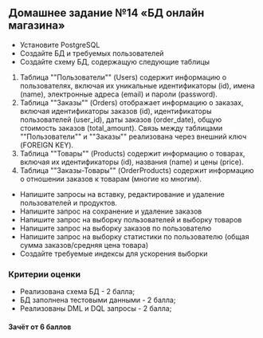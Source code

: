 ## Домашнее задание №14 «БД онлайн магазина»

- Установите PostgreSQL
- Создайте БД и требуемых пользователей
- Создайте схему БД, содержащую следующие таблицы
1) Таблица ""Пользователи"" (Users) содержит информацию о пользователях, включая их уникальные идентификаторы (id), имена (name), электронные адреса (email) и пароли (password).
2) Таблица ""Заказы"" (Orders) отображает информацию о заказах, включая идентификаторы заказов (id), идентификаторы пользователей (user_id), даты заказов (order_date), общую стоимость заказов (total_amount). Связь между таблицами ""Пользователи"" и ""Заказы"" реализована через внешний ключ (FOREIGN KEY).
3) Таблица ""Товары"" (Products) содержит информацию о товарах, включая их идентификаторы (id), названия (name) и цены (price).
4) Таблица ""Заказы-Товары"" (OrderProducts) содержит информацию о отношении заказов к товарам (многие ко многим).

- Напишите запросы на вставку, редактирование и удаление пользователей и продуктов. 
- Напишите запрос на сохранение и удаление заказов
- Напишите запрос на выборку пользователей и выборку товаров
- Напишите запрос на выборку заказов по пользователю
- Напишите запрос на выборку статистики по пользователю (общая сумма заказов/средняя цена товара)
- Создайте требуемые индексы для ускорения выборки

### Критерии оценки
- Реализована схема БД - 2 балла;
- БД заполнена тестовыми данными - 2 балла;
- Реализованы DML и DQL запросы - 2 балла;

#### Зачёт от 6 баллов